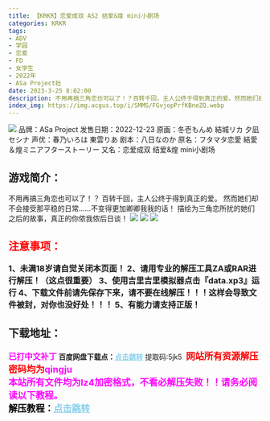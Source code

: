```yaml
---
title: 【KRKR】恋爱成双 AS2 结爱&煌 mini小剧场
categories: KRKR
tags:
- ADV
- 学园
- 恋爱
- FD
- 女学生
- 2022年
- ASa Project社
date: 2023-3-25 8:02:00
description: 不用再搞三角恋也可以了！？百转千回，主人公终于得到真正的爱。然而她们却不会接受那平稳的日常……不变得更加卿卿我我的话！描绘为三角恋所扰的她们之后的故事，真正的你侬我侬后日谈！
index_img: https://img.acgus.top/i/SMMS/FGvjopPrfKBneZQ.webp
---
```

![](https://img.acgus.top/i/SMMS/FGvjopPrfKBneZQ.webp)
品牌：ASa Project
发售日期：2022-12-23
原画：冬壱もんめ 結城リカ 夕凪セシナ
声优：春乃いろは 東雲りあ
剧本：八日なのか
原名：フタマタ恋愛 結愛＆煌ミニアフターストーリー
又名：恋爱成双 结爱&煌 mini小剧场

## 游戏简介：
不用再搞三角恋也可以了！？
百转千回，主人公终于得到真正的爱。
然而她们却不会接受那平稳的日常……不变得更加卿卿我我的话！
描绘为三角恋所扰的她们之后的故事，真正的你侬我侬后日谈！
![](https://img.acgus.top/i/SMMS/Ue8ChFrgqSRtI4B.webp)
![](https://img.acgus.top/i/SMMS/pBltFAT81RPqxye.webp)
![](https://img.acgus.top/i/SMMS/Bhk6fJsPvUcp5Zb.webp)




## <font color=#FF0000 >注意事项：</font>
<font size=3><b>1、未满18岁请自觉关闭本页面！
2、请用专业的解压工具ZA或RAR进行解压！（这点很重要）
3、使用吉里吉里模拟器点击『data.xp3』运行
4、下载文件前请先保存下来，请不要在线解压！！！这样会导致文件被封，对你也没好处！！！
5、有能力请支持正版！</b></font>

## 下载地址：
<font color=#FF00FF size=3><b>已打中文补丁</b></font>
<b>百度网盘下载点：</b><a href="https://pan.baidu.com/s/1cbxiyyq7FFzg9Gy34IsL-A?pwd=5jk5" style="color: #87CEEB;"><b>点击跳转</b></a> 提取码:5jk5
<a style="padding: 0" href="https://post.qingju.org/AD/"><img style="max-width:100%" src="https://img.acgus.top/i/2024/07/478f689b8021d8d499ab43d21acf137a.gif" alt=""></a>
<b><font color=#FF0000 size=4>网站所有资源解压密码均为</b></font><b><font color=#FF00FF size=4>qingju</font><font color=#FF0000 ></font></b><br><b><font color=#FF00FF size=4>本站所有文件均为lz4加密格式，不看必解压失败！！请务必阅读以下教程。</b></font><br><b><font color=#000 size=4>解压教程：</b><a href="https://post.qingju.org/tutorial/000/" style="color: #87CEEB;"><b>点击跳转</b></a>